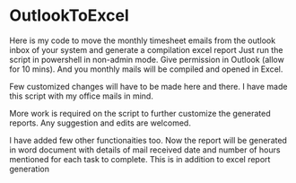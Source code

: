 # OutlookToExcel
Here is my code to move the monthly timesheet emails from the outlook inbox of your system and generate a compilation excel report
Just run the script in powershell in non-admin mode. Give permission in Outlook (allow for 10 mins). And you monthly mails will be compiled and opened in Excel.

Few customized changes will have to be made here and there. I have made this script with my office mails in mind.

More work is required on the script to further customize the generated reports. Any suggestion and edits are welcomed.

I have added few other functionaities too. Now the report will be generated in word document with details of mail received date and number of hours mentioned for each task to complete. This is in addition to excel report generation
